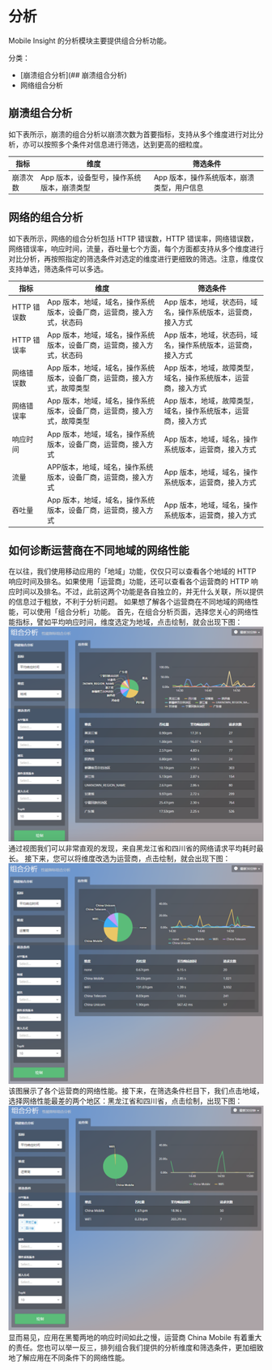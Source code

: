 # 分析

Mobile Insight 的分析模块主要提供组合分析功能。

分类：

* [崩溃组合分析](## 崩溃组合分析)
* 网络组合分析

## 崩溃组合分析
如下表所示，崩溃的组合分析以崩溃次数为首要指标，支持从多个维度进行对比分析，亦可以按照多个条件对信息进行筛选，达到更高的细粒度。

| 指标      | 维度      | 筛选条件     |
| -- | -- | -- |
| 崩溃次数 | App 版本，设备型号，操作系统版本，崩溃类型 | App 版本，操作系统版本，崩溃类型，用户信息  |


## 网络的组合分析

如下表所示，网络的组合分析包括 HTTP 错误数，HTTP 错误率，网络错误数，网络错误率，响应时间，流量，吞吐量七个方面，每个方面都支持从多个维度进行对比分析，再按照指定的筛选条件对选定的维度进行更细致的筛选。注意，维度仅支持单选，筛选条件可以多选。

| 指标 | 维度 | 筛选条件 |
| -- | -- | -- |
| HTTP 错误数 | App 版本，地域，域名，操作系统版本，设备厂商，运营商，接入方式，状态码 | App 版本，地域，状态码，域名，操作系统版本，运营商，接入方式 |
| HTTP 错误率 | App 版本，地域，域名，操作系统版本，设备厂商，运营商，接入方式，状态码 | App 版本，地域，状态码，域名，操作系统版本，运营商，接入方式 |
| 网络错误数 | App 版本，地域，域名，操作系统版本，设备厂商，运营商，接入方式，故障类型 | App 版本，地域，故障类型，域名，操作系统版本，运营商，接入方式 |
| 网络错误率 | App 版本，地域，域名，操作系统版本，设备厂商，运营商，接入方式，故障类型 | App 版本，地域，故障类型，域名，操作系统版本，运营商，接入方式 |
| 响应时间 | App 版本，地域，域名，操作系统版本，设备厂商，运营商，接入方式 | App 版本，地域，域名，操作系统版本，运营商，接入方式 |
| 流量 | APP版本，地域，域名，操作系统版本，设备厂商，运营商，接入方式 | App 版本，地域，域名，操作系统版本，运营商，接入方式 |
| 吞吐量 | App 版本，地域，域名，操作系统版本，设备厂商，运营商，接入方式 | App 版本，地域，域名，操作系统版本，运营商，接入方式 |

## 如何诊断运营商在不同地域的网络性能

在以往，我们使用移动应用的「地域」功能，仅仅只可以查看各个地域的 HTTP 响应时间及排名。如果使用「运营商」功能，还可以查看各个运营商的 HTTP 响应时间以及排名。不过，此前这两个功能是各自独立的，并无什么关联，所以提供的信息过于粗放，不利于分析问题。
如果想了解各个运营商在不同地域的网络性能，可以使用「组合分析」功能。
首先，在组合分析页面，选择您关心的网络性能指标，譬如平均响应时间，维度选定为地域，点击绘制，就会出现下图：
![](000.png)
通过视图我们可以非常直观的发现，来自黑龙江省和四川省的网络请求平均耗时最长。
接下来，您可以将维度改选为运营商，点击绘制，就会出现下图：
![](001.png)
该图展示了各个运营商的网络性能。接下来，在筛选条件栏目下，我们点击地域，选择网络性能最差的两个地区：黑龙江省和四川省，点击绘制，出现下图：
![](003.png)
显而易见，应用在黑蜀两地的响应时间如此之慢，运营商 China Mobile 有着重大的责任。您也可以举一反三，排列组合我们提供的分析维度和筛选条件，更加细致地了解应用在不同条件下的网络性能。






